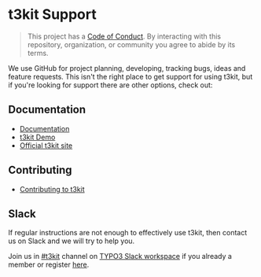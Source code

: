 # t3kit Support

> This project has a [Code of Conduct](CODE_OF_CONDUCT.md).
> By interacting with this repository, organization, or community you agree to
> abide by its terms.

We use GitHub for project planning, developing, tracking bugs, ideas and feature requests.
This isn't the right place to get support for using t3kit, but if you're looking for support there are other options, check out:

## Documentation

- [Documentation](https://t3kit.gitbook.io/doc)
- [t3kit Demo](https://demo.t3kit.com)
- [Official t3kit site](https://t3kit.com)

## Contributing

- [Contributing to t3kit](CONTRIBUTING.md)

## Slack

If regular instructions are not enough to effectively use t3kit, then contact us on Slack and we will try to help you.

Join us in [#t3kit](https://typo3.slack.com/messages/C1QSXGMSR) channel on [TYPO3 Slack workspace](https://typo3.slack.com) if you already a member or register [here](https://my.typo3.org/about-mytypo3org/slack).
